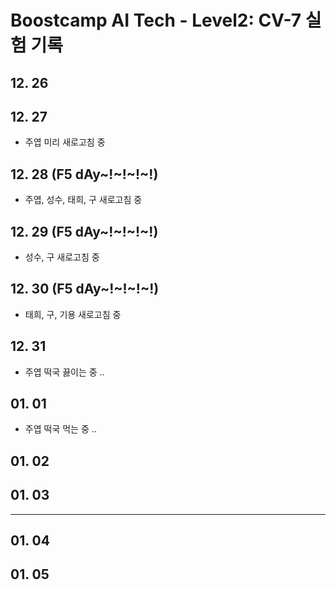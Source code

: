 # Boostcamp AI Tech - Level2: CV-7 실험 기록

## 12. 26


## 12. 27

- 주엽 미리 새로고침 중

## 12. 28 (F5 dAy~!~!~!~!)

- 주엽, 성수, 태희, 구 새로고침 중

## 12. 29 (F5 dAy~!~!~!~!)

- 성수, 구 새로고침 중

## 12. 30 (F5 dAy~!~!~!~!)

- 태희, 구, 기용 새로고침 중

## 12. 31 

- 주엽 떡국 끓이는 중 ..

## 01. 01 

- 주엽 떡국 먹는 중 ..

## 01. 02 


## 01. 03 

---

## 01. 04 


## 01. 05 